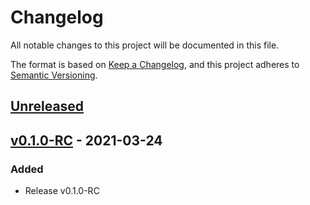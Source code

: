 # Changelog
All notable changes to this project will be documented in this file.

The format is based on [Keep a Changelog](https://keepachangelog.com/en/1.0.0/),
and this project adheres to [Semantic Versioning](https://semver.org/spec/v2.0.0.html).

## [Unreleased]

## [v0.1.0-RC] - 2021-03-24
### Added
- Release v0.1.0-RC

[Unreleased]: https://github.com/DeH4eG/omnipay-kevin/compare/v0.1.0-RC...HEAD
[v0.1.0-RC]: https://github.com/DeH4eG/omnipay-kevin/releases/tag/v0.1.0-RC